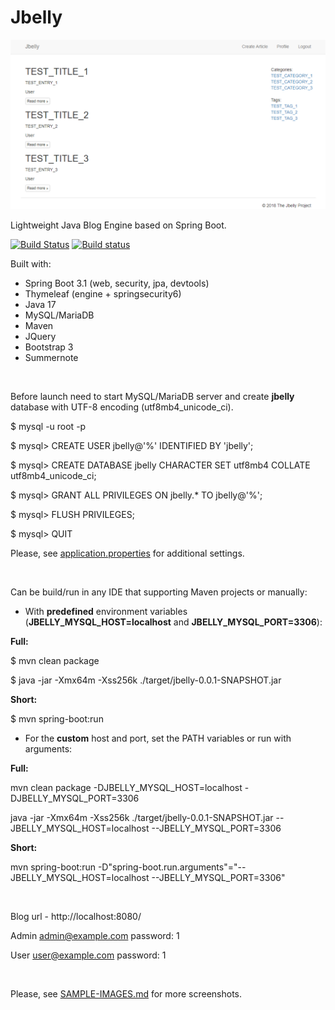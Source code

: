 # Jbelly

<img src="sample-images/jbelly-index.PNG" alt=""/>

Lightweight Java Blog Engine based on Spring Boot.

[![Build Status](https://travis-ci.com/evgeniyosipov/jbelly.svg?branch=master)](https://app.travis-ci.com/github/evgeniyosipov/jbelly)
[![Build status](https://ci.appveyor.com/api/projects/status/828dv3mgy94efa9a?svg=true)](https://ci.appveyor.com/project/evgeniyosipov/jbelly)

Built with:
* Spring Boot 3.1 (web, security, jpa, devtools)
* Thymeleaf (engine + springsecurity6)
* Java 17
* MySQL/MariaDB
* Maven
* JQuery
* Bootstrap 3
* Summernote

<br />

Before launch need to start MySQL/MariaDB server and create **jbelly** database with UTF-8 encoding (utf8mb4_unicode_ci).

$ mysql -u root -p

$ mysql> CREATE USER jbelly@'%' IDENTIFIED BY 'jbelly';

$ mysql> CREATE DATABASE jbelly CHARACTER SET utf8mb4 COLLATE utf8mb4_unicode_ci;

$ mysql> GRANT ALL PRIVILEGES ON jbelly.* TO jbelly@'%';

$ mysql> FLUSH PRIVILEGES;

$ mysql> QUIT

Please, see [application.properties](src/main/resources/application.properties) for additional settings.

<br />

Can be build/run in any IDE that supporting Maven projects or manually:

* With **predefined** environment variables (**JBELLY_MYSQL_HOST=localhost** and **JBELLY_MYSQL_PORT=3306**):

**Full:**

$ mvn clean package

$ java -jar -Xmx64m -Xss256k ./target/jbelly-0.0.1-SNAPSHOT.jar

**Short:**

$ mvn spring-boot:run

* For the **custom** host and port, set the PATH variables or run with arguments:

**Full:**

mvn clean package -DJBELLY_MYSQL_HOST=localhost -DJBELLY_MYSQL_PORT=3306

java -jar -Xmx64m -Xss256k ./target/jbelly-0.0.1-SNAPSHOT.jar --JBELLY_MYSQL_HOST=localhost --JBELLY_MYSQL_PORT=3306

**Short:**

mvn spring-boot:run -D"spring-boot.run.arguments"="--JBELLY_MYSQL_HOST=localhost --JBELLY_MYSQL_PORT=3306"

<br />

Blog url - http://localhost:8080/

Admin admin@example.com password: 1

User user@example.com password: 1

<br />

Please, see <a href="SAMPLE-IMAGES.md">SAMPLE-IMAGES.md</a> for more screenshots.

<br />

